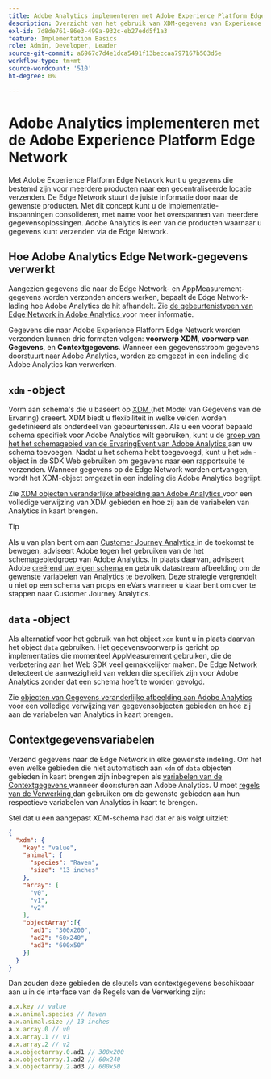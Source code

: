 ```yaml
---
title: Adobe Analytics implementeren met Adobe Experience Platform Edge
description: Overzicht van het gebruik van XDM-gegevens van Experience Platform in Adobe Analytics
exl-id: 7d8de761-86e3-499a-932c-eb27edd5f1a3
feature: Implementation Basics
role: Admin, Developer, Leader
source-git-commit: a6967c7d4e1dca5491f13beccaa797167b503d6e
workflow-type: tm+mt
source-wordcount: '510'
ht-degree: 0%

---
```


# Adobe Analytics implementeren met de Adobe Experience Platform Edge Network

Met Adobe Experience Platform Edge Network kunt u gegevens die bestemd zijn voor meerdere producten naar een gecentraliseerde locatie verzenden. De Edge Network stuurt de juiste informatie door naar de gewenste producten. Met dit concept kunt u de implementatie-inspanningen consolideren, met name voor het overspannen van meerdere gegevensoplossingen. Adobe Analytics is een van de producten waarnaar u gegevens kunt verzenden via de Edge Network.

## Hoe Adobe Analytics Edge Network-gegevens verwerkt

Aangezien gegevens die naar de Edge Network- en AppMeasurement-gegevens worden verzonden anders werken, bepaalt de Edge Network-lading hoe Adobe Analytics de hit afhandelt. Zie [ de gebeurtenistypen van Edge Network in Adobe Analytics ](hit-types.md) voor meer informatie.

Gegevens die naar Adobe Experience Platform Edge Network worden verzonden kunnen drie formaten volgen: **voorwerp XDM**, **voorwerp van Gegevens**, en **Contextgegevens**. Wanneer een gegevensstroom gegevens doorstuurt naar Adobe Analytics, worden ze omgezet in een indeling die Adobe Analytics kan verwerken.

## `xdm` -object

Vorm aan schema&#39;s die u baseert op [ XDM ](https://experienceleague.adobe.com/nl/docs/experience-platform/xdm/home) (het Model van Gegevens van de Ervaring) creeert. XDM biedt u flexibiliteit in welke velden worden gedefinieerd als onderdeel van gebeurtenissen. Als u een vooraf bepaald schema specifiek voor Adobe Analytics wilt gebruiken, kunt u de [ groep van het het schemagebied van de ErvaringEvent van Adobe Analytics ](https://experienceleague.adobe.com/nl/docs/experience-platform/xdm/field-groups/event/analytics-full-extension) aan uw schema toevoegen. Nadat u het schema hebt toegevoegd, kunt u het `xdm` -object in de SDK Web gebruiken om gegevens naar een rapportsuite te verzenden. Wanneer gegevens op de Edge Network worden ontvangen, wordt het XDM-object omgezet in een indeling die Adobe Analytics begrijpt.

Zie [ XDM objecten veranderlijke afbeelding aan Adobe Analytics ](xdm-var-mapping.md) voor een volledige verwijzing van XDM gebieden en hoe zij aan de variabelen van Analytics in kaart brengen.

>[!TIP]
>
>Als u van plan bent om aan [ Customer Journey Analytics ](https://experienceleague.adobe.com/nl/docs/analytics-platform/using/cja-landing) in de toekomst te bewegen, adviseert Adobe tegen het gebruiken van de het schemagebiedgroep van Adobe Analytics. In plaats daarvan, adviseert Adobe [ creërend uw eigen schema ](https://experienceleague.adobe.com/nl/docs/analytics-platform/using/compare-aa-cja/upgrade-to-cja/schema/cja-upgrade-schema-architect) en gebruik datastream afbeelding om de gewenste variabelen van Analytics te bevolken. Deze strategie vergrendelt u niet op een schema van props en eVars wanneer u klaar bent om over te stappen naar Customer Journey Analytics.

## `data` -object

Als alternatief voor het gebruik van het object `xdm` kunt u in plaats daarvan het object `data` gebruiken. Het gegevensvoorwerp is gericht op implementaties die momenteel AppMeasurement gebruiken, die de verbetering aan het Web SDK veel gemakkelijker maken. De Edge Network detecteert de aanwezigheid van velden die specifiek zijn voor Adobe Analytics zonder dat een schema hoeft te worden gevolgd.

Zie [ objecten van Gegevens veranderlijke afbeelding aan Adobe Analytics ](data-var-mapping.md) voor een volledige verwijzing van gegevensobjecten gebieden en hoe zij aan de variabelen van Analytics in kaart brengen.

## Contextgegevensvariabelen

Verzend gegevens naar de Edge Network in elke gewenste indeling. Om het even welke gebieden die niet automatisch aan `xdm` of `data` objecten gebieden in kaart brengen zijn inbegrepen als [ variabelen van de Contextgegevens ](/help/implement/vars/page-vars/contextdata.md) wanneer door:sturen aan Adobe Analytics. U moet [ regels van de Verwerking ](/help/admin/tools/manage-rs/edit-settings/general/processing-rules/pr-overview.md) dan gebruiken om de gewenste gebieden aan hun respectieve variabelen van Analytics in kaart te brengen.

Stel dat u een aangepast XDM-schema had dat er als volgt uitziet:

```json
{
  "xdm": {
    "key": "value",
    "animal": {
      "species": "Raven",
      "size": "13 inches"
    },
    "array": [
      "v0",
      "v1",
      "v2"
    ],
    "objectArray":[{
      "ad1": "300x200",
      "ad2": "60x240",
      "ad3": "600x50"
    }]
  }
}
```

Dan zouden deze gebieden de sleutels van contextgegevens beschikbaar aan u in de interface van de Regels van de Verwerking zijn:

```javascript
a.x.key // value
a.x.animal.species // Raven
a.x.animal.size // 13 inches
a.x.array.0 // v0
a.x.array.1 // v1
a.x.array.2 // v2
a.x.objectarray.0.ad1 // 300x200
a.x.objectarray.1.ad2 // 60x240
a.x.objectarray.2.ad3 // 600x50
```
